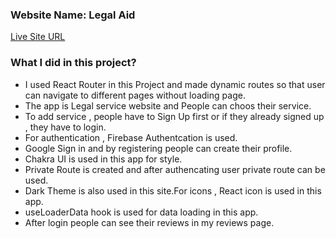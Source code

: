### Website Name: Legal Aid

[Live Site URL]()

### What I did in this project?

- I used React Router in this Project and made dynamic routes so that user can navigate to different pages without loading page.
- The app is Legal service website and People can choos their service.
- To add service , people have to Sign Up first or if they already signed up , they have to login.
- For authentication , Firebase Authentcation is used.
- Google Sign in and by registering people can create their profile.
- Chakra UI is used in this app for style.
- Private Route is created and after authencating user private route can be used.
- Dark Theme is also used in this site.For icons , React icon is used in this app.
- useLoaderData hook is used for data loading in this app.
- After login people can see their reviews in my reviews page.
